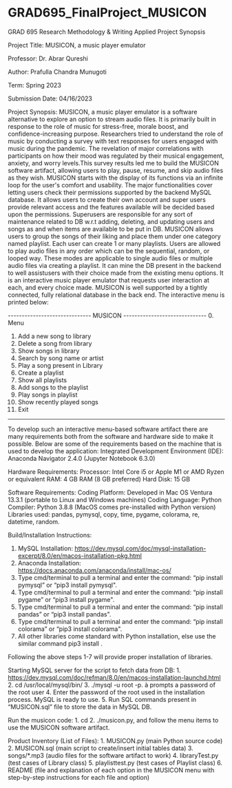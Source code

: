 # GRAD695_FinalProject_MUSICON
GRAD 695 Research Methodology & Writing Applied Project Synopsis

Project Title: MUSICON, a music player emulator

Professor: Dr. Abrar Qureshi

Author: Prafulla Chandra Munugoti

Term: Spring 2023

Submission Date: 04/16/2023

Project Synopsis:
MUSICON, a music player emulator is a software alternative to explore an option to stream audio files. It is primarily built in response to the role of music for stress-free, morale boost, and confidence-increasing purpose. Researchers tried to understand the role of music by conducting a survey with text responses for users engaged with music during the pandemic. The revelation of major correlations with participants on how their mood was regulated by their musical engagement, anxiety, and worry levels.This survey results led me to build the MUSICON software artifact, allowing users to play, pause, resume, and skip audio files as they wish. MUSICON starts with the display of its functions via an infinite loop for the user's comfort and usability. The major functionalities cover letting users check their permissions supported by the backend MySQL database. It allows users to create their own account and super users provide relevant access and the features available will be decided based upon the permissions. Superusers are responsible for any sort of maintenance related to DB w.r.t adding, deleting, and updating users and songs as and when items are available to be put in DB. MUSICON allows users to group the songs of their liking and place them under one category named playlist. Each user can create 1 or many playlists. Users are allowed to play audio files in any order which can be the sequential, random, or looped way. These modes are applicable to single audio files or multiple audio files via creating a playlist. It can mine the DB present in the backend to well assistusers with their choice made from the existing menu options. It is an interactive music player emulator that requests user interaction at each, and every choice made. MUSICON is well supported by a tightly connected, fully relational database in the back end. The interactive menu is printed below:

------------------------------ MUSICON ------------------------------
0.  Menu
1.  Add a new song to library
2.  Delete a song from library
3.  Show songs in library
4.  Search by song name or artist
5.  Play a song present in Library
6.  Create a playlist
7.  Show all playlists
8.  Add songs to the playlist
9.  Play songs in playlist
10. Show recently played songs
11. Exit
----------------------------------------------------------------------

To develop such an interactive menu-based software artifact there are many requirements both from the software and hardware side to make it possible. Below are some of the requirements based on the machine that is used to develop the application: 
Integrated Development Environment (IDE): Anaconda Navigator 2.4.0 (Jupyter Notebook 6.3.0)

Hardware Requirements:
  Processor: Intel Core i5 or Apple M1 or AMD Ryzen or equivalent
  RAM: 4 GB RAM (8 GB preferred)
  Hard Disk: 15 GB

Software Requirements:
  Coding Platform: Developed in Mac OS Ventura 13.3.1 (portable to Linux and Windows machines)
  Coding Language: Python
  Compiler: Python 3.8.8 (MacOS comes pre-installed with Python version)
  Libraries used: pandas, pymysql, copy, time, pygame, colorama, re, datetime, random.

Build/Installation Instructions:
  1. MySQL Installation:
    https://dev.mysql.com/doc/mysql-installation-excerpt/8.0/en/macos-installation-pkg.html
  2. Anaconda Installation:
    https://docs.anaconda.com/anaconda/install/mac-os/
  3. Type cmd/terminal to pull a terminal and enter the command: “pip install pymysql” or “pip3 install pymysql".
  4. Type cmd/terminal to pull a terminal and enter the command: “pip install pygame” or “pip3 install pygame".
  5. Type cmd/terminal to pull a terminal and enter the command: “pip install pandas” or “pip3 install pandas".
  6. Type cmd/terminal to pull a terminal and enter the command: “pip install colorama” or “pip3 install colorama".
  7. All other libraries come standard with Python installation, else use the similar command pip3 install <library name>.

Following the above steps 1-7 will provide proper installation of libraries.

  Starting MySQL server for the script to fetch data from DB:
    1. https://dev.mysql.com/doc/refman/8.0/en/macos-installation-launchd.html
    2. cd /usr/local/mysql/bin/
    3. ./mysql -u root -p. à prompts a password of the root user
    4. Enter the password of the root used in the installation process. MySQL is ready to use.
    5. Run SQL commands present in “MUSICON.sql” file to store the data in MySQL DB.

Run the musicon code:
    1. cd <directory where source code is located>
    2. ./musicon.py, and follow the menu items to use the MUSICON software artifact.

Product Inventory (List of Files):
    1. MUSICON.py (main Python source code)
    2. MUSICON.sql (main script to create/insert initial tables data)
    3. songs/*.mp3 (audio files for the software artifact to work)
    4. libraryTest.py (test cases of Library class)
    5. playlisttest.py (test cases of Playlist class)
    6. README (file and explanation of each option in the MUSICON menu with step-by-step instructions for each file and option)
